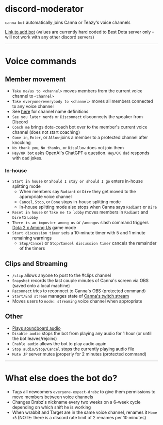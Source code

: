 # discord-moderator

`canna-bot` automatically joins Canna or Teazy's voice channels

[Link to add bot](https://discord.com/api/oauth2/authorize?client_id=1062766623578148945&permissions=8&scope=bot) (values are currently hard coded to Best Dota server only - will not work with any other discord servers)

---

# Voice commands

## Member movement

- `Take me/us to <channel>` moves members from the current voice channel to `<channel>`
- `Take everyone/everybody to <channel>` moves all members connected to any voice channel
- See [here](src/rules/voiceCommands/massMigration.ts) for channel name definitions
- `See you later nerds` or `Disconnect` disconnects the speaker from Discord
- `Coach me` brings dota-coach bot over to the member's current voice channel (does not start coaching)
- `Come in`, `Enter`, or `Allow` joins a member to a protected channel after knocking
- `No thank you`, `No thanks`, or `Disallow` does not join them
- `Hey/OK bot` asks OpenAI's ChatGPT a question. `Hey/OK dad` responds with dad jokes.

### In-house

- `Start in house` or `Should I stay or should I go` enters in-house splitting mode
  - When members say `Radiant` or `Dire` they get moved to the appropriate voice channel
  - `Cancel`, `Stop`, or `Done` stops in-house splitting mode
  - In-house splitting mode also stops when Canna says `Radiant` or `Dire`
- `Reset in house` or `Take me to lobby` moves members in `Radiant` and `Dire` to `Lobby`
- `There is an imposter among us` or `/amongus` slash command triggers [Dota 2 x Among Us](./AmongUs.md) game mode
- `Start discussion timer` sets a 10-minute timer with 5 and 1 minute remaining warnings
  - `Stop/Cancel` or `Stop/Cancel discussion timer` cancels the remainder of the timers

## Clips and Streaming

- `/clip` allows anyone to post to the #clips channel
- `Snapshot` records the last couple minutes of Canna's screen via OBS (saved onto a local machine)
- `Reconnect` tries to reconnect to Canna's OBS (protected command)
- `Start/End stream` manages state of [Canna's twitch stream](https://www.twitch.tv/cannadota)
- Moves users to `mode: streaming` voice channel when appropriate

## Other

- [Plays soundboard audio](src/rules/voiceCommands/soundboard.ts)
- `Disable audio` stops the bot from playing any audio for 1 hour (or until the bot leaves/rejoins)
- `Enable audio` allows the bot to play audio again
- `Stop audio/Stop/Cancel` stops the currently playing audio file
- `Mute JP` server mutes jproperly for 2 minutes (protected command)

---

# What else does the bot do?

- Tags all newcomers `everyone-expect-drabz` to give them permissions to move members between voice channels
- Changes Drabz's nickname every two weeks on a 6-week cycle depending on which shift he is working
- When wrabbit and Target are in the same voice channel, renames it `Home <3` (NOTE: there is a discord rate limit of 2 renames per 10 minutes)
